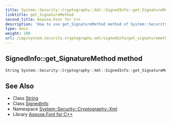 ```yaml
---
title: System::Security::Cryptography::Xml::SignedInfo::get_SignatureMethod method
linktitle: get_SignatureMethod
second_title: Aspose.Font for C++
description: 'How to use get_SignatureMethod method of System::Security::Cryptography::Xml::SignedInfo class in C++.'
type: docs
weight: 100
url: /cpp/system.security.cryptography.xml/signedinfo/get_signaturemethod/
---
```

## SignedInfo::get_SignatureMethod method




```cpp
String System::Security::Cryptography::Xml::SignedInfo::get_SignatureMethod()
```

## See Also

* Class [String](../../../system/string/)
* Class [SignedInfo](../)
* Namespace [System::Security::Cryptography::Xml](../../)
* Library [Aspose.Font for C++](../../../)
